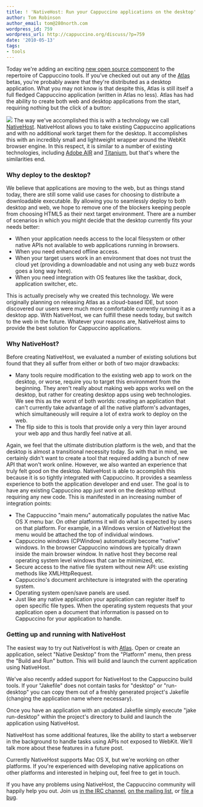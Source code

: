 ```yaml
---
title: ! 'NativeHost: Run your Cappuccino applications on the desktop'
author: Tom Robinson
author_email: tom@280north.com
wordpress_id: 759
wordpress_url: http://cappuccino.org/discuss/?p=759
date: '2010-05-13'
tags:
- tools
---
```



Today we're adding an exciting [new open source component](http://github.com/280north/cappuccino/tree/master/Tools/NativeHost) to the repertoire of Cappuccino tools. If you've checked out out any of the [Atlas](http://280atlas.com/) betas, you're probably aware that they're distributed as a desktop application. What you may not know is that despite this, Atlas is still itself a full fledged Cappuccino application (written in Atlas no less). Atlas has had the ability to create both web and desktop applications from the start, requiring nothing but the click of a button:

[![](http://cappuccino.org/discuss/wp-content/uploads/2010/05/atlas-desktop-native.png)](http://cappuccino.org/discuss/wp-content/uploads/2010/05/atlas-desktop-native.png) The way we've accomplished this is with a technology we call [NativeHost](http://github.com/280north/cappuccino/tree/master/Tools/NativeHost). NativeHost allows you to take existing Cappuccino applications and with no additional work target them for the desktop. It accomplishes this with an incredibly small and lightweight wrapper around the WebKit browser engine. In this respect, it is similar to a number of existing technologies, including [Adobe AIR](http://www.adobe.com/products/air/) and [Titanium](http://www.appcelerator.com/), but that's where the similarities end.

### Why deploy to the desktop?

 We believe that applications are moving to the web, but as things stand today, there are still some valid use cases for choosing to distribute a downloadable executable. By allowing you to seamlessly deploy to both desktop and web, we hope to remove one of the blockers keeping people from choosing HTML5 as their next target environment. There are a number of scenarios in which you might decide that the desktop currently fits your needs better:

* When your application needs access to the local filesystem or other native APIs not available to web applications running in browsers.
* When you need enhanced offline access.
* When your target users work in an environment that does not trust the cloud yet (providing a downloadable and not using any web buzz words goes a long way here).
* When you need integration with OS features like the taskbar, dock, application switcher, etc.

 This is actually precisely why we created this technology. We were originally planning on releasing Atlas as a cloud-based IDE, but soon discovered our users were much more comfortable currently running it as a desktop app. With NativeHost, we can fulfill these needs today, but switch to the web in the future. Whatever your reasons are, NativeHost aims to provide the best solution for Cappuccino applications.

### Why NativeHost?

 Before creating NativeHost, we evaluated a number of existing solutions but found that they all suffer from either or both of two major drawbacks:

* Many tools require modification to the existing web app to work on the desktop, or worse, require you to target this environment from the beginning. They aren't really about making web apps works well on the desktop, but rather for creating desktop apps using web technologies. We see this as the worst of both worlds: creating an application that can't currently take advantage of all the native platform's advantages, which simultaneously will require a lot of extra work to deploy on the web.
* The flip side to this is tools that provide only a very thin layer around your web app and thus hardly feel native at all.

Again, we feel that the ultimate distribution platform is the web, and that the desktop is almost a transitional necessity today. So with that in mind, we certainly didn't want to create a tool that required adding a bunch of new API that won't work online. However, we also wanted an experience that truly felt good on the desktop. NativeHost is able to accomplish this because it is so tightly integrated with Cappuccino. It provides a seamless experience to both the application developer and end user. The goal is to have any existing Cappuccino app _just work_ on the desktop without requiring any new code. This is manifested in an increasing number of integration points:

* The Cappuccino "main menu" automatically populates the native Mac OS X menu bar. On other platforms it will do what is expected by users on that platform. For example, in a Windows version of NativeHost the menu would be attached the top of individual windows.
* Cappuccino windows (CPWindow) automatically become "native" windows. In the browser Cappuccino windows are typically drawn inside the main browser window. In native host they become real operating system level windows that can be minimized, etc.
* Secure access to the native file system without new API: use existing methods like XMLHttpRequest.
* Cappuccino's document architecture is integrated with the operating system.
* Operating system open/save panels are used.
* Just like any native application your application can register itself to open specific file types. When the operating system requests that your application open a document that information is passed on to Cappuccino for your application to handle.

### Getting up and running with NativeHost

 The easiest way to try out NativeHost is with&nbsp;[Atlas](http://280atlas.com/). Open or create an application, select "Native Desktop" from the "Platform" menu, then press the "Build and Run" button. This will build and launch the current application using NativeHost.

We've also recently added support for NativeHost to the Cappuccino build tools. If your "Jakefile" does not contain tasks for "desktop" or "run-desktop" you can copy them out of a freshly generated project's Jakefile (changing the application name where necessary).

Once you have an application with an updated Jakefile simply execute "jake run-desktop" within the project's directory to build and launch the application using NativeHost.

NativeHost has some additional features, like the ability to start a webserver in the background to handle tasks using APIs not exposed to WebKit. We'll talk more about these features in a future post.

Currently NativeHost supports Mac OS X, but we're working on other platforms.&nbsp;If you're experienced with developing native applications on other platforms and interested in helping out, feel free to get in touch.

If you have any problems using NativeHost, the Cappuccino community will happily help you out. Join us [in the IRC channel](http://cappuccino.org/discuss/list.php),&nbsp;[on the mailing list](http://cappuccino.org/discuss/list.php), or [file a bug](http://github.com/280north/cappuccino/issues).



